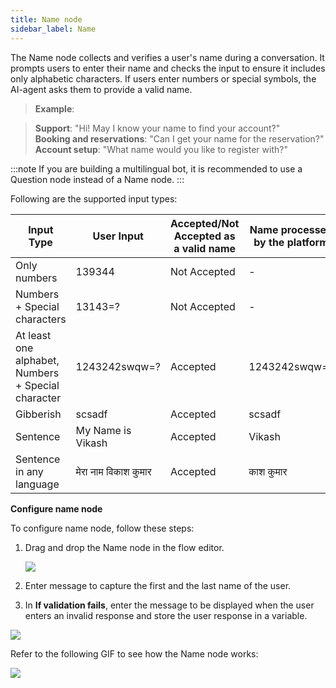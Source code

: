 ```yaml
---
title: Name node
sidebar_label: Name
---
```


The Name node collects and verifies a user's name during a conversation. It prompts users to enter their name and checks the input to ensure it includes only alphabetic characters. If users enter numbers or special symbols, the AI-agent asks them to provide a valid name. 

> **Example**:

> **Support**: "Hi! May I know your name to find your account?"<br/>
> **Booking and reservations**: "Can I get your name for the reservation?"<br/>
> **Account setup**: "What name would you like to register with?"

:::note
If you are building a multilingual bot, it is recommended to use a Question node instead of a Name node.
:::


Following are the supported input types:

|Input Type|User Input|Accepted/Not Accepted as a valid name|Name processed by the platform|
|------|------|-------|------|
|Only numbers|139344|Not Accepted|-|
|Numbers + Special characters|13143=?|Not Accepted|-|
|At least one alphabet, Numbers + Special character|1243242swqw=?|Accepted|1243242swqw=?|
|Gibberish|scsadf|Accepted|scsadf|
|Sentence|My Name is Vikash|Accepted|Vikash|
|Sentence in any language |मेरा नाम विकाश कुमार |Accepted|काश कुमार|

**Configure name node**

To configure name node, follow these steps:

1. Drag and drop the Name node in the flow editor.

    ![](https://imgur.com/qa5nAC3.png)

2. Enter message to capture the first and the last name of the user. 
3. In **If validation fails**, enter the message to be displayed when the user enters an invalid response and store the user response in a variable.

  ![](https://imgur.com/qa5nAC3.png)
   
Refer to the following GIF to see how the Name node works:

  ![](https://imgur.com/4g07yHl.gif)